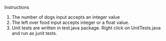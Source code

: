 Instructions
1) The number of dogs input accepts an integer value
2) The left over food input accepts integer or a float value.
3) Unit tests are written in test.java package. Right click on UnitTests.java and run as junit tests.